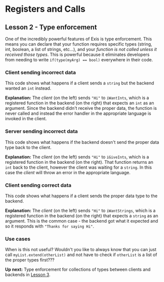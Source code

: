 # Registers and Calls

## Lesson 2 - Type enforcement

One of the incredibly powerful features of Exis is type enforcement. This means you can declare that your function requires specific types (string, int, boolean, a list of strings, etc...), and your *function is not called unless it received those types*. This is powerful because it eliminates developers from needing to write `if(type(myArg) == bool)` everywhere in their code.

### Client sending incorrect data

This code shows what happens if a client sends a `string` but the backend wanted an `int` instead.

<exis-code name="Tour Reg/Call Lesson 2 Fails"></exis-code>

**Explanation:** The *client* (on the left) sends `"Hi"` to `iWantInts`, which is a registered function in the backend (on the right) that expects an `int` as an argument. Since the backend didn't receive the proper data, the function is never called and instead the error handler in the appropriate language is invoked in the client.

### Server sending incorrect data

This code shows what happens if the backend doesn't send the proper data type back to the client.

<exis-code name="Tour Reg/Call Lesson 2 Wait Check"></exis-code>

**Explanation:** The *client* (on the left) sends `"Hi"` to `iGiveInts`, which is a registered function in the backend (on the right). That function returns an `int` back to the client, however the client was waiting for a `string`. In this case the *client* will throw an error in the appropriate language.

### Client sending correct data

This code shows what happens if a client sends the proper data type to the backend.

<exis-code name="Tour Reg/Call Lesson 2 Works"></exis-code>

**Explanation:** The *client* (on the left) sends `"Hi"` to `iWantStrings`, which is a registered function in the backend (on the right) that expects a `string` as an argument. This is the common case - the backend got what it expected and so it responds with `"Thanks for saying Hi"`.

### Use cases

When is this not useful? Wouldn't you like to always know that you can just call `myList.extend(otherList)` and not have to check if `otherList` is a list of the proper types first???

**Up next:** Type enforcement for collections of types between clients and backends in [Lesson 3](/pages/tour/regcall-lesson3.md).
